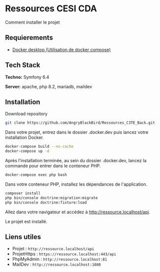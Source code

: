 
# Ressources CESI CDA 

Comment installer le projet



## Requierements

- [Docker desktop (Utilisation de docker compose)](https://www.docker.com/products/docker-desktop/)

## Tech Stack

**Techno:** Symfony 6.4

**Server:** apache, php 8.2, mariadb, maildev


## Installation 

Download repository 


```bash 
git clone https://github.com/AngryBlackBird/Ressources_C3TE_Back.git
```

Dans votre projet, entrez dans le dossier .docker.dev puis lancez votre installation Docker.
```bash
docker-compose build --no-cache
docker-compose up -d
```

Après l'installation terminée, au sein du dossier .docker.dev, lancez la commande pour entrer dans le conteneur PHP.
```bash 
docker-compose exec php bash
```

Dans votre conteneur PHP, installez les dépendances de l'application.

```bash 
composer install
php bin/console doctrine:migration:migrate 
php bin/console doctrine:fixture:load 
```

Allez dans votre navigateur et accédez à http://ressource.localhost/api.

Le projet est installé.

## Liens utiles 

- Projet : `http://ressource.localhost/api`
- ProjetHttps : `https://ressource.localhost:443/api`
- PhpMyAdmin : `http://ressource.localhost:81`
- MailDev : `http://ressource.localhost:1080`
